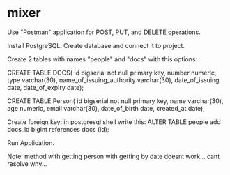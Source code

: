 # mixer

Use "Postman" application for POST, PUT, and DELETE operations.

Install PostgreSQL. Create database and connect it to project. 

Create 2 tables with names "people" and "docs" with this options:

CREATE TABLE DOCS(
id bigserial not null primary key,
number numeric,
type varchar(30),
name_of_issuing_authority varchar(30),
date_of_issuing date,
date_of_expiry date);

CREATE TABLE Person(
id bigserial not null primary key,
name varchar(30),
age numeric,
email varchar(30),
date_of_birth date,
created_at date);

Create foreign key:
in postgresql shell write this:
ALTER TABLE people add docs_id bigint references docs (id);

Run Application.

Note: method with getting person with getting by date doesnt work... cant resolve why...